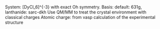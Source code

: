 System: [DyCl_6]^{-3} with exact Oh symmetry.
Basis: default: 631g, lanthanide: sarc-dkh
Use QM/MM to treat the crystal environment with classical charges
Atomic charge: from vasp calculation of the experimental structure
